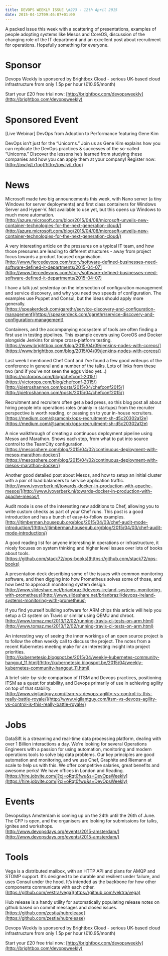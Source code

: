 ```yaml
---
title: DEVOPS WEEKLY ISSUE \#223 - 12th April 2015 
date: 2015-04-12T09:46:07+01:00
---
```


A packed issue this week with a scattering of presentations, examples of people adopting systems like Mesos and CoreOS, discussion of the changing role of the IT department and an excellent post about recruitment for operations. Hopefully something for everyone.


Sponsor
======

Devops Weekly is sponsored by Brightbox Cloud - serious UK-based cloud infrastructure from only 1.5p per hour (£10.95/month)

Start your £20 free trial now: [http://brightbox.com/devopsweekly](http://brightbox.com/devopsweekly)


Sponsored Event
=============

[Live Webinar] DevOps from Adoption to Performance featuring Gene Kim

DevOps isn’t just for the “Unicorns.” Join us as Gene Kim explains how you can replicate the DevOps practices & successes of the so-called “Unicorns.” Discover the lessons he’s learned from studying these companies and how you can apply them at your company! Register now:
<br>[http://ow.ly/Lr1oo](http://ow.ly/Lr1oo)


News
====

Microsoft made two big announcements this week, with Nano server (a tiny Windows for server deployments) and first class containers for Windows Server and Hyper-V. Not available to use yet, but this opens up Windows to much more automation.
<br>[http://azure.microsoft.com/blog/2015/04/08/microsoft-unveils-new-container-technologies-for-the-next-generation-cloud/](http://azure.microsoft.com/blog/2015/04/08/microsoft-unveils-new-container-technologies-for-the-next-generation-cloud/)


A very interesting article on the pressures on a typical IT team, and how those pressures are leading to different structures - away from project focus towards a product focused organisation.
<br>[http://www.fiercedevops.com/story/software-defined-businesses-need-software-defined-it-departments/2015-04-07](http://www.fiercedevops.com/story/software-defined-businesses-need-software-defined-it-departments/2015-04-07)


I have a talk just yesterday on the intersection of configuration management and service discovery, and why you need two speeds of configuration. The examples use Puppet and Consul, but the ideas should apply more generally.
<br>[https://speakerdeck.com/garethr/service-discovery-and-configuration-management](https://speakerdeck.com/garethr/service-discovery-and-configuration-management)


Containers, and the accompanying ecosystem of tools are often finding a first use in testing pipelines. This example covers using CoreOS and Docker alongside Jenkins for simpe cross-platform testing.
<br>[https://www.brightbox.com/blog/2015/04/09/jenkins-nodes-with-coreos/](https://www.brightbox.com/blog/2015/04/09/jenkins-nodes-with-coreos/)


Last week I mentioned Chef Conf and I’ve found a few good writeups of the conference in general and a number of the talks. Lots of links from these two (and if you’ve not seen the eggs video yet…)
<br>[https://victorops.com/blog/chefconf-2015/](https://victorops.com/blog/chefconf-2015/)
<br>[http://pietroshannon.com/posts/2015/04/chefconf2015/](http://pietroshannon.com/posts/2015/04/chefconf2015/)


Recruitment and recruiters often get a bad press, so this blog post all about hiring people into operations roles (mainly in startups) from the recruiter perspective is worth reading, or passing on to your in-house recruiters.
<br>[https://medium.com/@samcnix/ops-recruitment-sh-d5c20302a12e](https://medium.com/@samcnix/ops-recruitment-sh-d5c20302a12e)


A nice walkthrough of creating a continuous deployment pipeline using Mesos and Marathon. Shows each step, from what to put into source control to the TeamCity configuration.
<br>[https://mesosphere.com/blog/2015/04/02/continuous-deployment-with-mesos-marathon-docker/](https://mesosphere.com/blog/2015/04/02/continuous-deployment-with-mesos-marathon-docker/)


Another good detailed post about Mesos, and how to setup an initial cluster with a pair of load balancers to service application traffic.
<br>[http://www.ivoverberk.nl/towards-docker-in-production-with-apache-mesos/](http://www.ivoverberk.nl/towards-docker-in-production-with-apache-mesos/)


Audit mode is one of the interesting new additions to Chef, allowing you to write custom checks as part of your Chef runs. This post is a good introduction and has a bunch of easy-to-follow examples.
<br>[http://jtimberman.housepub.org/blog/2015/04/03/chef-audit-mode-introduction/](http://jtimberman.housepub.org/blog/2015/04/03/chef-audit-mode-introduction/)


A good reading list for anyone interesting in operations or infrastructure, it nicely focuses on system thinking and higher level issues over lots of books about tools.
<br>[https://github.com/stack72/ops-books](https://github.com/stack72/ops-books)


A presentation deck describing some of the issues with common monitoring software, and then digging into how Prometheus solves some of those, and how best to approach monitoring system design.
<br>[http://www.slideshare.net/brianbrazil/devops-ireland-systems-monitoring-with-prometheus](http://www.slideshare.net/brianbrazil/devops-ireland-systems-monitoring-with-prometheus)


If you find yourself building software for ARM chips this article will help you setup a CI system on Travis or similar using QEMU and chroot.
<br>[http://www.tomaz.me/2013/12/02/running-travis-ci-tests-on-arm.html](http://www.tomaz.me/2013/12/02/running-travis-ci-tests-on-arm.html)


An interesting way of seeing the inner workings of an open source project is to follow the often weekly call to discuss the project. The notes from a recent Kubernetes meeting make for an interesting insight into project priorities.
<br>[http://kubernetesio.blogspot.be/2015/04/weekly-kubernetes-community-hangout_11.html](http://kubernetesio.blogspot.be/2015/04/weekly-kubernetes-community-hangout_11.html)


A brief side-by-side comparison of ITSM and Devops practices, positioning ITSM as a quest for stability, and Devops primarily of use in achieving agility on top of that stability.
<br>[http://www.vigilantguy.com/itsm-vs-devops-agility-vs-control-is-this-really-battle-royale/](http://www.vigilantguy.com/itsm-vs-devops-agility-vs-control-is-this-really-battle-royale/)


Jobs
====

DataSift is a streaming and real-time data processing platform, dealing with over 1 Billion interactions a day. We're looking for several Operations Engineers with a passion for using automation, monitoring and modern operations tools to solve big data problems.  Our key principles are good automation and monitoring, and we use Chef, Graphite and Riemann at scale to help us with this. We offer competitive salaries, great benefits and awesome perks! We have offices in London and Reading.
<br>[https://hire.jobvite.com/j?cj=oRqt0fwu&s=DevOpsWeekly](https://hire.jobvite.com/j?cj=oRqt0fwu&s=DevOpsWeekly)


Events
======

Devopsdays Amsterdam is coming up on the 24th until the 26th of June. The CFP is open, and the organisers are looking for submissions for talks, ignites and workshops.
<br>[http://www.devopsdays.org/events/2015-amsterdam/](http://www.devopsdays.org/events/2015-amsterdam/)


Tools
=====

Vega is a distributed mailbox, with an HTTP API and plans for AMQP and STOMP support. It’s designed to be durable and resilient under failure, and uses Consul under the hood. It’s intended as the backbone for how other components communicate with each other.
<br>[https://github.com/vektra/vega](https://github.com/vektra/vega)


Hub release is a handy utility for automatically populating release notes on github based on commit messages and closed issues.
<br>[https://github.com/zestia/hubrelease](https://github.com/zestia/hubrelease)


Devops Weekly is sponsored by Brightbox Cloud - serious UK-based cloud infrastructure from only 1.5p per hour (£10.95/month)

Start your £20 free trial now: [http://brightbox.com/devopsweekly](http://brightbox.com/devopsweekly)



